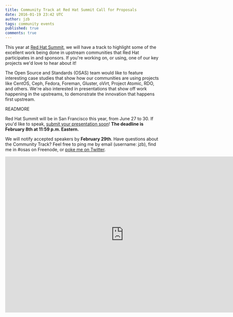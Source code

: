 ```yaml
---
title: Community Track at Red Hat Summit Call for Proposals
date: 2016-01-19 23:42 UTC
author: jzb
tags: community events
published: true
comments: true
---
```

This year at [Red Hat Summit](https://www.redhat.com/en/summit), we will have a track to highlight some of the excellent work being done in upstream communities that Red Hat participates in and sponsors. If you're working on, or using, one of our key projects we'd love to hear about it!

The Open Source and Standards (OSAS) team would like to feature interesting case studies that show how our communities are using projects like CentOS, Ceph, Fedora, Foreman, Gluster, oVirt, Project Atomic, RDO, and others. We're also interested in presentations that show off work happening in the upstreams, to demonstrate the innovation that happens first upstream.

READMORE

Red Hat Summit will be in San Francisco this year, from June 27 to 30. If you'd like to speak, [submit your presentation soon](https://goo.gl/k06YXP)! **The deadline is February 8th at 11:59 p.m. Eastern.**

We will notify accepted speakers by **February 29th**. Have questions about the Community Track? Feel free to ping me by email (username: jzb), find me in #osas on Freenode, or [poke me on Twitter](https://twitter.com/jzb).

<iframe src="https://docs.google.com/forms/d/1VkS9Hf3BDTxW4Bb0D_0LIOd5h3ON2ak_KNO4LkuPwsQ/viewform?embedded=true" width="760" height="500" frameborder="0" marginheight="0" marginwidth="0">Loading...</iframe>
